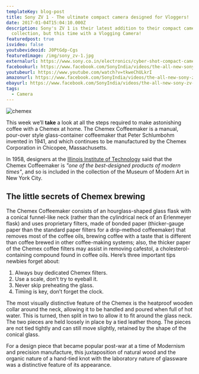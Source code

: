 ```yaml
---
templateKey: blog-post
title: Sony ZV 1 - The ultimate compact camera designed for Vloggers!
date: 2017-01-04T15:04:10.000Z
description: Sony's ZV 1 is their latest addition to their compact cameras
  collection, but this time with a Vlogging Camera!
featuredpost: true
isvideo: false
youtubevideoid: J0PtGdp-Cgs
featuredimage: /img/sony_zv-1.jpg
externalurl: https://www.sony.co.in/electronics/cyber-shot-compact-cameras/zv-1
facebookurl: https://www.facebook.com/SonyIndia/videos/the-all-new-sony-zv-1-vlog-camera/2675824929403354/
youtubeurl: https://www.youtube.com/watch?v=tkweChULkrI
amazonurl: https://www.facebook.com/SonyIndia/videos/the-all-new-sony-zv-1-vlog-camera/2675824929403354/
ebayurl: https://www.facebook.com/SonyIndia/videos/the-all-new-sony-zv-1-vlog-camera/2675824929403354/
tags:
  - Camera
---
```

![chemex](/img/chemex.jpg)

This week we’ll **take** a look at all the steps required to make astonishing coffee with a Chemex at home. The Chemex Coffeemaker is a manual, pour-over style glass-container coffeemaker that Peter Schlumbohm invented in 1941, and which continues to be manufactured by the Chemex Corporation in Chicopee, Massachusetts.

In 1958, designers at the [Illinois Institute of Technology](https://www.spacefarm.digital) said that the Chemex Coffeemaker is _"one of the best-designed products of modern times"_, and so is included in the collection of the Museum of Modern Art in New York City.

## The little secrets of Chemex brewing

The Chemex Coffeemaker consists of an hourglass-shaped glass flask with a conical funnel-like neck (rather than the cylindrical neck of an Erlenmeyer flask) and uses proprietary filters, made of bonded paper (thicker-gauge paper than the standard paper filters for a drip-method coffeemaker) that removes most of the coffee oils, brewing coffee with a taste that is different than coffee brewed in other coffee-making systems; also, the thicker paper of the Chemex coffee filters may assist in removing cafestol, a cholesterol-containing compound found in coffee oils. Here’s three important tips newbies forget about:

1. Always buy dedicated Chemex filters.
2. Use a scale, don’t try to eyeball it.
3. Never skip preheating the glass.
4. Timing is key, don’t forget the clock.

The most visually distinctive feature of the Chemex is the heatproof wooden collar around the neck, allowing it to be handled and poured when full of hot water. This is turned, then split in two to allow it to fit around the glass neck. The two pieces are held loosely in place by a tied leather thong. The pieces are not tied tightly and can still move slightly, retained by the shape of the conical glass.

For a design piece that became popular post-war at a time of Modernism and precision manufacture, this juxtaposition of natural wood and the organic nature of a hand-tied knot with the laboratory nature of glassware was a distinctive feature of its appearance.
